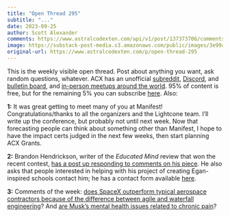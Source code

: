 ```yaml
---
title: "Open Thread 295"
subtitle: "..."
date: 2023-09-25
author: Scott Alexander
comments: https://www.astralcodexten.com/api/v1/post/137373706/comments?&all_comments=true
image: https://substack-post-media.s3.amazonaws.com/public/images/3e99a17d-2152-4748-854d-d146f381d0e9_251x255.png
original-url: https://www.astralcodexten.com/p/open-thread-295
---
```

This is the weekly visible open thread. Post about anything you want, ask random questions, whatever. ACX has an unofficial [subreddit](https://www.reddit.com/r/slatestarcodex/), [Discord](https://discord.gg/RTKtdut), and [bulletin board](https://www.datasecretslox.com/index.php), and [in-person meetups around the world](https://www.lesswrong.com/community?filters%5B0%5D=SSC). 95% of content is free, but for the remaining 5% you can subscribe [here](https://astralcodexten.substack.com/subscribe?). Also:

**1:** It was great getting to meet many of you at Manifest! Congratulations/thanks to all the organizers and the Lightcone team. I’ll write up the conference, but probably not until next week. Now that forecasting people can think about something other than Manifest, I hope to have the impact certs judged in the next few weeks, then start planning ACX Grants.

**2:** Brandon Hendrickson, writer of the _Educated Mind_ review that won the recent contest, [has a post up responding to comments on his piece](https://losttools.substack.com/p/comments-on-the-comments-on-the-book). He also asks that people interested in helping with his project of creating Egan-inspired schools contact him; he has a contact form available [here](https://www.scienceisweird.com/write-us).

**3:** Comments of the week: [does SpaceX outperform typical aerospace contractors because of the difference between agile and waterfall engineering](/p/highlights-from-the-comments-on-elon/comment/40347848)? And [are Musk’s mental health issues related to chronic pain](/p/highlights-from-the-comments-on-elon/comment/40348891)?
